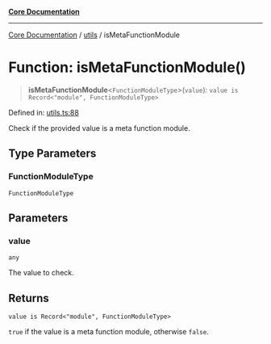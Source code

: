[**Core Documentation**](../../README.md)

***

[Core Documentation](../../README.md) / [utils](../README.md) / isMetaFunctionModule

# Function: isMetaFunctionModule()

> **isMetaFunctionModule**\<`FunctionModuleType`\>(`value`): `value is Record<"module", FunctionModuleType>`

Defined in: [utils.ts:88](https://github.com/stonemjs/core/blob/85781fe5b87769612839dd6b850ba45186d357fa/src/utils.ts#L88)

Check if the provided value is a meta function module.

## Type Parameters

### FunctionModuleType

`FunctionModuleType`

## Parameters

### value

`any`

The value to check.

## Returns

`value is Record<"module", FunctionModuleType>`

`true` if the value is a meta function module, otherwise `false`.
